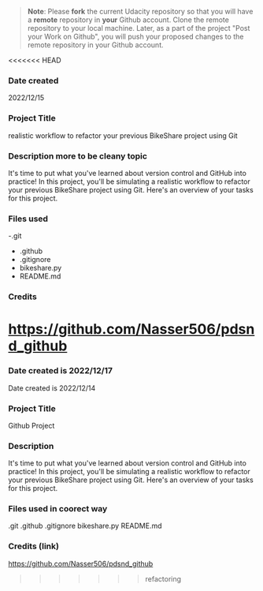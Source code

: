 >**Note**: Please **fork** the current Udacity repository so that you will have a **remote** repository in **your** Github account. Clone the remote repository to your local machine. Later, as a part of the project "Post your Work on Github", you will push your proposed changes to the remote repository in your Github account.

<<<<<<< HEAD
### Date created
2022/12/15

### Project Title
realistic workflow to refactor your previous BikeShare project using Git

### Description more to be cleany topic 
It's time to put what you've learned about version control and GitHub into practice! In this project, you'll be simulating a realistic workflow to refactor your previous BikeShare project using Git. Here's an overview of your tasks for this project.


### Files used
-.git 
- .github 
- .gitignore 
- bikeshare.py 
- README.md 

### Credits
https://github.com/Nasser506/pdsnd_github
=======
### Date created is 2022/12/17
Date created is 2022/12/14

### Project Title
Github Project

### Description
It's time to put what you've learned about version control and GitHub into practice! In this project, you'll be simulating a realistic workflow to refactor your previous BikeShare project using Git. Here's an overview of your tasks for this project.

### Files used in coorect way 
.git
.github
.gitignore
bikeshare.py
README.md

### Credits (link)
https://github.com/Nasser506/pdsnd_github


>>>>>>> refactoring
